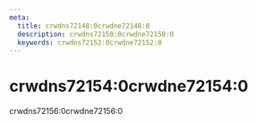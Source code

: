 ```yaml
---
meta:
  title: crwdns72148:0crwdne72148:0
  description: crwdns72150:0crwdne72150:0
  keywords: crwdns72152:0crwdne72152:0
---
```


# crwdns72154:0crwdne72154:0
crwdns72156:0crwdne72156:0

<entry-ad />

<endmatter />
